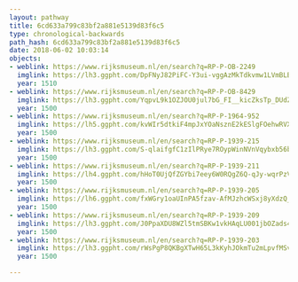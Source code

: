 ```yaml
---
layout: pathway
title: 6cd633a799c83bf2a881e5139d83f6c5
type: chronological-backwards
path_hash: 6cd633a799c83bf2a881e5139d83f6c5
date: 2018-06-02 10:03:14
objects:
- weblink: https://www.rijksmuseum.nl/en/search?q=RP-P-OB-2249
  imglink: https://lh3.ggpht.com/DpFNyJ82PiFC-Y3ui-vggAzMkTdkvmw1LVmBLBLs_NHn_wJSkWQwbAsvm4ldqsdXeediA0hCmcD0YTPSzCgQSqWbTn4=s200
  year: 1510
- weblink: https://www.rijksmuseum.nl/en/search?q=RP-P-OB-8429
  imglink: https://lh3.ggpht.com/YqpvL9k1OZJOU0jul7bG_FI__kicZksTp_DUdZQ9jtZcaQGMCKX4rFTU7O4Znqzp_I2jjVaj6X41w6vPJ33r1EOBS9o=s200
  year: 1500
- weblink: https://www.rijksmuseum.nl/en/search?q=RP-P-1964-952
  imglink: https://lh5.ggpht.com/kvWIr5dtkiF4mpJxYOaNsznE2kESlgFOehwRVXvoHmD-BhzvOLGupUiJ3TXmzzz-lAk8XUQZ9pAGtQu5roVVb_CeEMA=s200
  year: 1500
- weblink: https://www.rijksmuseum.nl/en/search?q=RP-P-1939-215
  imglink: https://lh3.ggpht.com/S-qlaifgfC1zIlPRye7ROypWinNVnVqybxb56b3Ran_nPYAoad8nTvCKtGZQWF2q7oBIvdApGsPh45wNrVHr--3rMz-v=s200
  year: 1500
- weblink: https://www.rijksmuseum.nl/en/search?q=RP-P-1939-211
  imglink: https://lh4.ggpht.com/hHoT0UjQfZGYbi7eey6W0RQgZ6Q-qJy-wqrPzV_-mNmowdhIP41J8pNG08ToGJPCezOBQFbOI-LgD6cxk8bAAjynjebJ=s200
  year: 1500
- weblink: https://www.rijksmuseum.nl/en/search?q=RP-P-1939-205
  imglink: https://lh6.ggpht.com/fxWGry1oaUInPA5fzav-AfMJzhcWSxj8yXdzQ_h4OMkIw3hnfcFhm0TxwDanoGC-TD3CVtTzdyBBY2glbzi-PYK7kQ=s200
  year: 1500
- weblink: https://www.rijksmuseum.nl/en/search?q=RP-P-1939-209
  imglink: https://lh3.ggpht.com/J0PpaXDU8WZl5tmSBKw1vkHAqLU001jbOZads4pu8s84L-AOzGmkzEz5vj8jDv7cbaIOQHz1uWOXMr19KZii1qGxpQ=s200
  year: 1500
- weblink: https://www.rijksmuseum.nl/en/search?q=RP-P-1939-203
  imglink: https://lh3.ggpht.com/rWsPgP8QKBgXTwH65L3kKyhJOkmTu2mLpvfMSvKDS-qEdu7bPOzYTy5TbrvZ1H6aZoWs3vR7oH7eAIAMmSxKRuQ0geg=s200
  year: 1500

---
```

